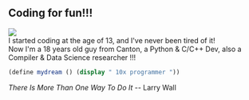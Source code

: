 ## Coding for fun!!!
![](https://komarev.com/ghpvc/?username=StepfenShawn&color=brightgreen)  
I started coding at the age of 13, and I've never been tired of it!    
Now I'm a 18 years old guy from Canton, a Python & C/C++ Dev, also a Compiler & Data Science researcher !!!  
```scheme
(define mydream () (display " 10x programmer "))
```
*There Is More Than One Way To Do It* -- Larry Wall
